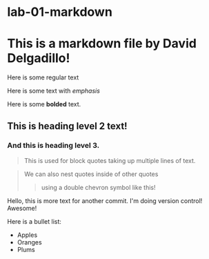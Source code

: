 # lab-01-markdown

# This is a markdown file by David Delgadillo!

Here is some regular text

Here is some text with _emphasis_

Here is some **bolded** text.

## This is heading level 2 text!

### And this is heading level 3.

> This is used for block quotes
> taking up multiple lines
> of text.

> We can also nest quotes inside of other quotes
>
> > using a double chevron symbol like this!

Hello, this is more text for another commit. I'm doing version control! Awesome!

Here is a bullet list:

- Apples
- Oranges
- Plums
